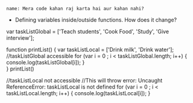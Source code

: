 ```ngMeta
name: Mera code kahan raj karta hai aur kahan nahi?
```

- Defining variables inside/outside functions. How does it change?

var taskListGlobal = ['Teach students', 'Cook Food', 'Study', 'Give interview'];

function printList() {
        var taskListLocal = ['Drink milk', 'Drink water'];
        //taskListGlobal accessible
        for (var i = 0 ; i < taskListGlobal.length; i++) {
                console.log(taskListGlobal[i]);
        }        
}
printList()

//taskListLocal not accessible 
//This will throw error: Uncaught ReferenceError: taskListLocal is not defined
for (var i = 0 ; i < taskListLocal.length; i++) {
        console.log(taskListLocal[i]);
}